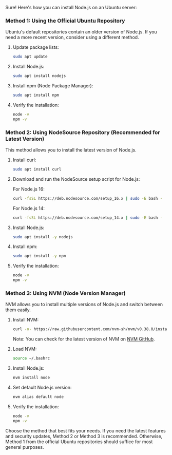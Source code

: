 Sure! Here's how you can install Node.js on an Ubuntu server:

### Method 1: Using the Official Ubuntu Repository

Ubuntu's default repositories contain an older version of Node.js. If you need a more recent version, consider using a different method.

1. Update package lists:

    ```bash
    sudo apt update
    ```

2. Install Node.js:

    ```bash
    sudo apt install nodejs
    ```

3. Install npm (Node Package Manager):

    ```bash
    sudo apt install npm
    ```

4. Verify the installation:

    ```bash
    node -v
    npm -v
    ```

### Method 2: Using NodeSource Repository (Recommended for Latest Version)

This method allows you to install the latest version of Node.js.

1. Install curl:

    ```bash
    sudo apt install curl
    ```

2. Download and run the NodeSource setup script for Node.js:

    For Node.js 16:

    ```bash
    curl -fsSL https://deb.nodesource.com/setup_16.x | sudo -E bash -
    ```

    For Node.js 14:

    ```bash
    curl -fsSL https://deb.nodesource.com/setup_14.x | sudo -E bash -
    ```

3. Install Node.js:

    ```bash
    sudo apt install -y nodejs
    ```

4. Install npm:

    ```bash
    sudo apt install -y npm
    ```

5. Verify the installation:

    ```bash
    node -v
    npm -v
    ```

### Method 3: Using NVM (Node Version Manager)

NVM allows you to install multiple versions of Node.js and switch between them easily.

1. Install NVM:

    ```bash
    curl -o- https://raw.githubusercontent.com/nvm-sh/nvm/v0.38.0/install.sh | bash
    ```

    Note: You can check for the latest version of NVM on [NVM GitHub](https://github.com/nvm-sh/nvm/releases).

2. Load NVM:

    ```bash
    source ~/.bashrc
    ```

3. Install Node.js:

    ```bash
    nvm install node
    ```

4. Set default Node.js version:

    ```bash
    nvm alias default node
    ```

5. Verify the installation:

    ```bash
    node -v
    npm -v
    ```

Choose the method that best fits your needs. If you need the latest features and security updates, Method 2 or Method 3 is recommended. Otherwise, Method 1 from the official Ubuntu repositories should suffice for most general purposes.